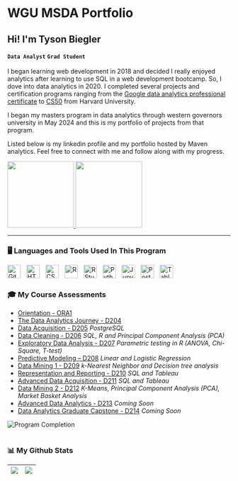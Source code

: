 # WGU MSDA Portfolio
## Hi! I'm Tyson Biegler

**`Data Analyst`** **`Grad Student`**
<br>
<br>
I began learning web development in 2018 and decided I really enjoyed analytics after learning to use SQL in a web development bootcamp. So, I dove into data analytics in 2020. I completed several projects and certification programs ranging from the [Google data analytics professional certificate](https://www.coursera.org/account/accomplishments/professional-cert/PJYAPL3D7B2R) to [CS50](https://certificates.cs50.io/f6af04be-d727-4f4a-9236-4ef3e0989a83.pdf?size=letter) from Harvard University. 

I began my masters program in data analytics through western governors university in May 2024 and this is my portfolio of projects from that program. 

Listed below is my linkedin profile and my portfolio hosted by Maven analytics. 
Feel free to connect with me and follow along with my progress.

<p>
    <a href="https://www.linkedin.com/in/tysonbiegler/">
        <img width="150px" src="https://freelogopng.com/images/1656939461linkedin-logo.png" />
    </a>
    <a href="https://www.mavenanalytics.io/profile/Tyson-Biegler/87928615">
        <img width="150px" src="https://github.com/user-attachments/assets/0de9d634-e15a-4015-945d-1c9d00e951f6" />
    </a>
</p>

---

### 🖥️ Languages and Tools Used In This Program

<img align="left" alt="Git" width="30px" style="padding-right:10px;" src="https://cdn.jsdelivr.net/gh/devicons/devicon/icons/git/git-original.svg" />
<img align="left" alt="HTML" width="30px" style="padding-right:10px;" src="https://cdn.jsdelivr.net/gh/devicons/devicon/icons/html5/html5-plain.svg" />
<img align="left" alt="CSS" width="30px" style="padding-right:10px;" src="https://cdn.jsdelivr.net/gh/devicons/devicon/icons/css3/css3-plain.svg" />
<img align="left" alt="R" width="30px" style="padding-right:10px;" src="https://www.r-project.org/logo/Rlogo.svg" />
<img align="left" alt="R Studio" width="30px" style="padding-right:10px;" src="https://th.bing.com/th/id/R.bef4329fc09a8e2ec3d33e50e2ce669e?rik=p9uAp6ZFXw06lg&pid=ImgRaw&r=0" />
<img align="left" alt="Python" width="30px" style="padding-right:10px;" src="https://cdn.jsdelivr.net/gh/devicons/devicon/icons/python/python-plain.svg" />
<img align="left" alt="Jupyter Notebooks" width="30px" style="padding-right:10px;" src="https://logos-download.com/wp-content/uploads/2021/01/Jupyter_Logo.png" />
<img align="left" alt="PostgreSQL" width="30px" style="padding-right:10px;" src="https://th.bing.com/th/id/R.c70f2deca63a20f47ba6dbc5e9f22af4?rik=DxXsa94FRFwm7w&pid=ImgRaw&r=0" />
<img align="left" alt="Tableau" width="30px" style="padding-right:10px;" src="https://pnghq.com/wp-content/uploads/tableau-full-logo-transparent-png-85396-768x432.png" />

<br />

#

### 🎓 My Course Assessments

<!-- BEGIN COURSE-->
- [Orientation - ORA1](Orientation%20-%20ORA1)
- [The Data Analytics Journey - D204](The%20Data%20Analytics%20Journey%20-%20%20D204)
- [Data Acquisition - D205](Data%20Acquisition%20-%20D205) *PostgreSQL*
- [Data Cleaning - D206](Data%20Cleaning%20-%20D206) *SQL, R and Principal Component Analysis (PCA)*
- [Exploratory Data Analysis - D207](Exploratory%20Data%20Analysis%20-%20D207) *Parametric testing in R (ANOVA, Chi-Square, T-test)*
- [Predictive Modeling – D208](Predictive%20Modeling%20–%20D208) *Linear and Logistic Regression*
- [Data Mining 1 - D209](Data%20Mining%20I%20-%20D209) *k-Nearest Neighbor and Decision tree analysis*
- [Representation and Reporting - D210](Representation%20and%20Reporting%20-%20D210) *SQL and Tableau*
- [Advanced Data Acquisition - D211](Advanced%20Data%20Acquisition%20-%20D211) *SQL and Tableau*
- [Data Mining 2 - D212](Data%20Mining%20II%20-%20D212) *K-Means, Principal Component Analysis (PCA), Market Basket Analysis*
- [Advanced Data Analytics - D213](Advanced%20Data%20Analytics%20-%20D213) *Coming Soon*
- [Data Analytics Graduate Capstone - D214](Data%20Analytics%20Graduate%20Capstone%20-%20D214) *Coming Soon*
  
![Program Completion](https://progress-bar.dev/71?title=Program%20Completion)

<!-- END COURSES -->
#

### 📊 My Github Stats
<img src="https://github-readme-stats.vercel.app/api?username=tysonbiegler&&show_icons=true&count_private=true&theme=radical"/>|<img src="https://github-readme-streak-stats.herokuapp.com/?user=tysonbiegler&theme=radical"/>|
|---|---|

